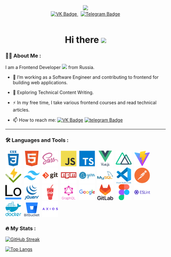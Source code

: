 <div id="header" align="center">
  <img src="https://media.giphy.com/media/v1.Y2lkPTc5MGI3NjExN2d2bDdwNzhjYzBsZ2ZxdGxiOWY0MWF5aHRwNmg1MmtsNmN2bHdlaCZlcD12MV9pbnRlcm5hbF9naWZfYnlfaWQmY3Q9cw/QTfX9Ejfra3ZmNxh6B/giphy.gif" width="150" />
  <div id="badges" align="center">
    <a href="https://vk.com/id27441009">
      <img src="https://img.shields.io/badge/VK-blue?style=for-the-badge&logo=VK&logoColor=white" alt="VK Badge"/>
    </a>&nbsp;
    <a href="https://t.me/v_js_d">
      <img src="https://img.shields.io/badge/Telegram-brightgreen?style=for-the-badge&logo=Telegram&logoColor=white" alt="Telegram Badge"/>
    </a>
  </div>
  <img src="https://komarev.com/ghpvc/?username=v-js-d&style=flat&color=brightgreen" alt=""/>
  <h1>
    Hi there
    <img src="https://media.giphy.com/media/hvRJCLFzcasrR4ia7z/giphy.gif" width="30px"/>
  </h1>
</div>

### :man_technologist: About Me :

I am a Frontend Developer <img src="https://media.giphy.com/media/WUlplcMpOCEmTGBtBW/giphy.gif" width="30"> from Russia.

- :telescope: I’m working as a Software Engineer and contributing to frontend for building web applications.

- :seedling: Exploring Technical Content Writing.

- :zap: In my free time, I take various frontend courses and read technical articles.

- :mailbox: How to reach me: [![VK Badge](https://img.shields.io/badge/-VK-blue?style=flat&logo=VK&logoColor=white)](https://vk.com/id27441009) [![telegram Badge](https://img.shields.io/badge/-Telegram-brightgreen?style=flat&logo=Telegram&logoColor=white)](https://t.me/v_js_d)

---

### :hammer_and_wrench: Languages and Tools :

<div>
  <img src="https://github.com/devicons/devicon/blob/master/icons/css3/css3-plain-wordmark.svg"  title="CSS3" alt="CSS" width="50" height="50"/>&nbsp;
  <img src="https://github.com/devicons/devicon/blob/master/icons/html5/html5-original.svg" title="HTML5" alt="HTML" width="50" height="50"/>&nbsp;
  <img src="https://github.com/devicons/devicon/blob/master/icons/sass/sass-original.svg" title="sass" **alt="sass" width="50" height="50"/>&nbsp;
  <img src="https://github.com/devicons/devicon/blob/master/icons/javascript/javascript-original.svg" title="JavaScript" alt="JavaScript" width="50" height="50"/>&nbsp;
  <img src="https://github.com/devicons/devicon/blob/master/icons/typescript/typescript-original.svg" title="typescript" **alt="typescript" width="50" height="50"/>&nbsp;
  <img src="https://github.com/devicons/devicon/blob/master/icons/vuejs/vuejs-original-wordmark.svg" title="Vue" **alt="Vue" width="50" height="50"/>&nbsp;
  <img src="https://github.com/devicons/devicon/blob/master/icons/nuxtjs/nuxtjs-original.svg" title="nuxtjs" **alt="nuxtjs" width="50" height="50"/>&nbsp;
  <img src="https://github.com/devicons/devicon/blob/master/icons/vitejs/vitejs-original.svg" title="vitejs" **alt="vitejs" width="50" height="50"/>&nbsp;
  <img src="https://github.com/devicons/devicon/blob/master/icons/vitest/vitest-original.svg" title="vitest" **alt="vitest" width="50" height="50"/>&nbsp;
  <img src="https://github.com/devicons/devicon/blob/master/icons/tailwindcss/tailwindcss-original.svg" title="tailwindcss" **alt="tailwindcss" width="50" height="50"/>&nbsp;
  <img src="https://github.com/devicons/devicon/blob/master/icons/git/git-original-wordmark.svg" title="Git" **alt="Git" width="50" height="50"/>&nbsp;
  <img src="https://github.com/devicons/devicon/blob/master/icons/npm/npm-original-wordmark.svg" title="npm" **alt="npm" width="50" height="50"/>&nbsp;
  <img src="https://github.com/devicons/devicon/blob/master/icons/yarn/yarn-original-wordmark.svg" title="yarn" **alt="yarn" width="50" height="50"/>&nbsp;
  <img src="https://github.com/devicons/devicon/blob/master/icons/mysql/mysql-original-wordmark.svg" title="MySQL"  alt="MySQL" width="50" height="50"/>&nbsp;
  <img src="https://github.com/devicons/devicon/blob/master/icons/vscode/vscode-original-wordmark.svg" title="vscode" **alt="vscode" width="50" height="50"/>&nbsp;
  <img src="https://github.com/devicons/devicon/blob/master/icons/postman/postman-original.svg" title="postman" **alt="postman" width="50" height="50"/>&nbsp;
  <img src="https://github.com/devicons/devicon/blob/master/icons/lodash/lodash-original.svg" title="lodash" **alt="lodash" width="50" height="50"/>&nbsp;
  <img src="https://github.com/devicons/devicon/blob/master/icons/jquery/jquery-plain-wordmark.svg" title="jquery" **alt="jquery" width="50" height="50"/>&nbsp;
  <img src="https://github.com/devicons/devicon/blob/master/icons/gulp/gulp-plain.svg" title="gulp" **alt="gulp" width="50" height="50"/>&nbsp;
  <img src="https://github.com/devicons/devicon/blob/master/icons/graphql/graphql-plain-wordmark.svg" title="graphql" **alt="graphql" width="50" height="50"/>&nbsp;
  <img src="https://github.com/devicons/devicon/blob/master/icons/google/google-original-wordmark.svg" title="google" **alt="google" width="50" height="50"/>&nbsp;
  <img src="https://github.com/devicons/devicon/blob/master/icons/gitlab/gitlab-original-wordmark.svg" title="gitlab" **alt="gitlab" width="50" height="50"/>&nbsp;
  <img src="https://github.com/devicons/devicon/blob/master/icons/figma/figma-original.svg" title="figma" **alt="figma" width="50" height="50"/>&nbsp;
  <img src="https://github.com/devicons/devicon/blob/master/icons/eslint/eslint-plain-wordmark.svg" title="eslint" **alt="eslint" width="50" height="50"/>&nbsp;
  <img src="https://github.com/devicons/devicon/blob/master/icons/docker/docker-plain-wordmark.svg" title="docker" **alt="docker" width="50" height="50"/>&nbsp;
  <img src="https://github.com/devicons/devicon/blob/master/icons/bitbucket/bitbucket-original-wordmark.svg" title="bitbucket" **alt="bitbucket" width="50" height="50"/>&nbsp;
  <img src="https://github.com/devicons/devicon/blob/master/icons/axios/axios-plain-wordmark.svg" title="axios" **alt="axios" width="50" height="50"/>&nbsp;
</div>

### :fire: My Stats :

[![GitHub Streak](http://github-readme-streak-stats.herokuapp.com?user=v-js-d&theme=dark&background=000000)](https://git.io/streak-stats)

[![Top Langs](https://github-readme-stats.vercel.app/api/top-langs/?username=v-js-d&layout=compact&theme=vision-friendly-dark)](https://github.com/anuraghazra/github-readme-stats)
